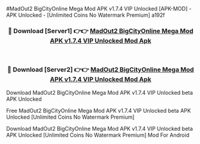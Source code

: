 #MadOut2 BigCityOnline Mega Mod APK v1.7.4 VIP Unlocked [APK-MOD] - APK Unlocked - [Unlimited Coins No Watermark Premium] a192f



<div align="center">

<h3>🔴 Download [Server1] 👉👉 <a href="https://momento.my/?title=MadOut2_BigCityOnline_Mega_Mod_APK_v1.7.4_VIP_Unlocked">MadOut2 BigCityOnline Mega Mod APK v1.7.4 VIP Unlocked Mod Apk</a></h3><br>

<h3>🔴 Download [Server2] 👉👉 <a href="https://momento.my/?title=MadOut2_BigCityOnline_Mega_Mod_APK_v1.7.4_VIP_Unlocked">MadOut2 BigCityOnline Mega Mod APK v1.7.4 VIP Unlocked Mod Apk</a></h3>
</div>



Download MadOut2 BigCityOnline Mega Mod APK v1.7.4 VIP Unlocked beta APK Unlocked

Free MadOut2 BigCityOnline Mega Mod APK v1.7.4 VIP Unlocked beta APK Unlocked [Unlimited Coins No Watermark Premium]

Download MadOut2 BigCityOnline Mega Mod APK v1.7.4 VIP Unlocked beta APK Unlocked [Unlimited Coins No Watermark Premium] Mod For Android
